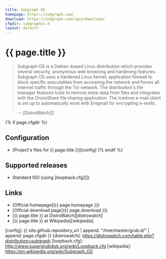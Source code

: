 ```yaml
---
title: Subgraph OS
homepage: https://subgraph.com/
download: https://subgraph.com/sgos/download/
cfgdir: subgraphos.d
layout: default
---
```


# {{ page.title }}

> Subgraph OS is a Debian-based Linux distribution which provides several
> security, anonymous web browsing and hardening features. Subgraph OS uses a
> hardened Linux kernel, application firewall to block specific executables from
> accessing the network and forces all Internet traffic through the Tor network.
> The distribution's file manager features tools to remove meta-data from files
> and integrates with the OnionShare file sharing application. The Icedove
> e-mail client is set up to automatically work with Enigmail for encrypting
> e-mails.
>
> -- <cite markdown="1">[DistroWatch][]</cite>


{% if page.cfgdir %}
## Configuration

- [Project's files for {{ page.title }}][config]
{% endif %}


## Supported releases

- Standard ISO (using [loopback.cfg][])


## Links

- [Official homepage]({{ page.homepage }})
- [Official download page]({{ page.download }})
- [{{ page.title }} at DistroWatch][distrowatch]
- [{{ page.title }} at Wikipedia][wikipedia]


[config]: {{ site.github.repository_url | append: "/tree/master/grub.d/" | append: page.cfgdir }}
[distrowatch]: https://distrowatch.com/table.php?distribution=subgraph
[loopback.cfg]: http://www.supergrubdisk.org/wiki/Loopback.cfg
[wikipedia]: https://en.wikipedia.org/wiki/Subgraph_OS
